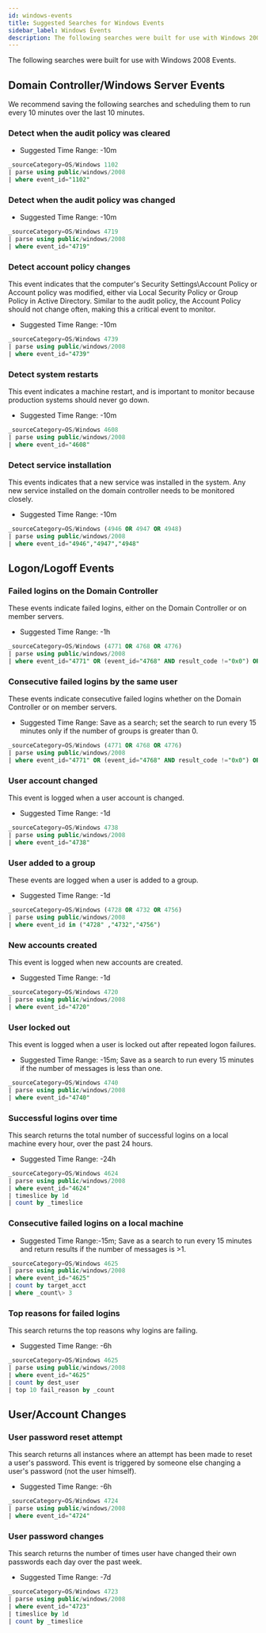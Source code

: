 ```yaml
---
id: windows-events
title: Suggested Searches for Windows Events
sidebar_label: Windows Events
description: The following searches were built for use with Windows 2008 Events.
---
```


The following searches were built for use with Windows 2008 Events.

## Domain Controller/Windows Server Events

We recommend saving the following searches and scheduling them to run every 10 minutes over the last 10 minutes.

### Detect when the audit policy was cleared

* Suggested Time Range: -10m

```sql
_sourceCategory=OS/Windows 1102
| parse using public/windows/2008
| where event_id="1102"
```

### Detect when the audit policy was changed

* Suggested Time Range: -10m

```sql
_sourceCategory=OS/Windows 4719
| parse using public/windows/2008
| where event_id="4719"
```

### Detect account policy changes

This event indicates that the computer's Security Settings\\Account Policy or Account policy was modified, either via Local Security Policy or Group Policy in Active Directory. Similar to the audit policy, the Account Policy should not change often, making this a critical event to
monitor.

* Suggested Time Range: -10m

```sql
_sourceCategory=OS/Windows 4739
| parse using public/windows/2008
| where event_id="4739"
```

### Detect system restarts

This event indicates a machine restart, and is important to monitor because production systems should never go down.

* Suggested Time Range: -10m

```sql
_sourceCategory=OS/Windows 4608
| parse using public/windows/2008
| where event_id="4608"
```

### Detect service installation

This events indicates that a new service was installed in the system. Any new service installed on the domain controller needs to be monitored closely.

* Suggested Time Range: -10m

```sql
_sourceCategory=OS/Windows (4946 OR 4947 OR 4948)
| parse using public/windows/2008
| where event_id="4946","4947","4948"
```

## Logon/Logoff Events

### Failed logins on the Domain Controller

These events indicate failed logins, either on the Domain Controller or on member servers.

* Suggested Time Range: -1h

```sql
_sourceCategory=OS/Windows (4771 OR 4768 OR 4776)
| parse using public/windows/2008
| where event_id="4771" OR (event_id="4768" AND result_code !="0x0") OR event_id="4776"
```

### Consecutive failed logins by the same user

These events indicate consecutive failed logins whether on the Domain Controller or on member servers.

* Suggested Time Range: Save as a search; set the search to run every 15 minutes only if the number of groups is greater than 0.

```sql
_sourceCategory=OS/Windows (4771 OR 4768 OR 4776)
| parse using public/windows/2008
| where event_id="4771" OR (event_id="4768" AND result_code !="0x0") OR event_id="4776"
```

### User account changed

This event is logged when a user account is changed.

* Suggested Time Range: -1d

```sql
_sourceCategory=OS/Windows 4738
| parse using public/windows/2008
| where event_id="4738"
```

### User added to a group

These events are logged when a user is added to a group.

* Suggested Time Range: -1d

```sql
_sourceCategory=OS/Windows (4728 OR 4732 OR 4756)
| parse using public/windows/2008
| where event_id in ("4728" ,"4732","4756")
```

### New accounts created

This event is logged when new accounts are created.

* Suggested Time Range: -1d

```sql
_sourceCategory=OS/Windows 4720
| parse using public/windows/2008
| where event_id="4720"
```

### User locked out

This event is logged when a user is locked out after repeated logon failures.

* Suggested Time Range: -15m; Save as a search to run every 15 minutes if the number of messages is less than one.

```sql
_sourceCategory=OS/Windows 4740
| parse using public/windows/2008
| where event_id="4740"
```

### Successful logins over time

This search returns the total number of successful logins on a local machine every hour, over the past 24 hours.

* Suggested Time Range: -24h

```sql
_sourceCategory=OS/Windows 4624
| parse using public/windows/2008
| where event_id="4624"
| timeslice by 1d
| count by _timeslice
```

### Consecutive failed logins on a local machine

* Suggested Time Range:-15m; Save as a search to run every 15 minutes and return results if the number of messages is >1.

```sql
_sourceCategory=OS/Windows 4625
| parse using public/windows/2008
| where event_id="4625"
| count by target_acct
| where _count\> 3
```

### Top reasons for failed logins

This search returns the top reasons why logins are failing.

* Suggested Time Range: -6h

```sql
_sourceCategory=OS/Windows 4625
| parse using public/windows/2008
| where event_id="4625"
| count by dest_user
| top 10 fail_reason by _count
```

## User/Account Changes

### User password reset attempt

This search returns all instances where an attempt has been made to reset a user's password. This event is triggered by someone else changing a user's password (not the user himself).

* Suggested Time Range: -6h

```sql
_sourceCategory=OS/Windows 4724
| parse using public/windows/2008
| where event_id="4724"
```

### User password changes

This search returns the number of times user have changed their own passwords each day over the past week.

* Suggested Time Range: -7d

```sql
_sourceCategory=OS/Windows 4723
| parse using public/windows/2008
| where event_id="4723"
| timeslice by 1d
| count by _timeslice
```
